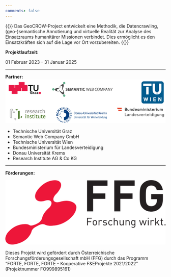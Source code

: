 ```yaml
---
comments: false
---
```


{{<justify>}}
Das GeoCROW-Project entwickelt eine Methodik, die Datencrawling, (geo-)semantische Annotierung und virtuelle Realität zur Analyse des Einsatzraums humanitärer Missionen verbindet. Dies ermöglicht es den Einsatzkräften sich auf die Lage vor Ort vorzubereiten.
{{</justify>}}

**Projektlaufzeit:**

01 Februar 2023 - 31 Januar 2025

---

**Partner:**
![Partners](geocrow_partners.png)

- Technische Universität Graz
- Semantic Web Company GmbH
- Technische Universität Wien
- Bundesministerium für Landesverteidigung
- Donau Universität Krems
- Research Institute AG & Co KG

---

**Förderungen:**

![FFG](ffg_logo.svg)

Dieses Projekt wird gefördert durch Österreichische Forschungsförderungsgesellschaft mbH
(FFG) durch das Programm “FORTE, FORTE, FORTE - Kooperative F&EProjekte
2021/2022” (Projektnummer FO999895161)
